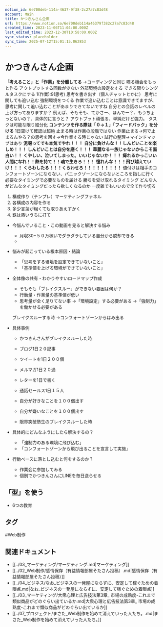 ```yaml
---
notion_id: 6e700deb-114a-4637-9f38-2c27a7c83d48
account: Main
title: かつきんさん企画
url: https://www.notion.so/6e700deb114a46379f382c27a7c83d48
created_time: 2023-11-06T11:04:00.000Z
last_edited_time: 2023-12-30T10:58:00.000Z
sync_status: placeholder
sync_time: 2025-07-12T15:01:15.062853
---
```

# かつきんさん企画

**「考えること」と「作業」を分離してる**
→コーディングと同じ
喋る機会をもっと作る
アウトプットする回数が少ない
外部環境の設定をする
できる限りシングルタスクにする
1(作業):9(思考)
思考を書き出す（個人チャットとかに）
思考に関しても追い込む
強制環境をつくる
作業で追い込むことは意識できてますが、思考に関して追い込むことがあまりできてないですね
自分との会話のレベルの上げ方ってありますか？
  例えば、そもそも、てかさー、ほんでー？、もうちょっとないの？、具体的に言うと？
アウトプット頑張る、単純だけど強力。
タスクは可能な限り細分化
**コンテンツを作る際は「０→１」「フィードバック」を分ける**
1日空けて確認は超絶
止まる時は作業の段階ではない
作業止まる→何で止まるんやろ？の思考を回す→今作業する時じゃない
試行の整理→マインドマップはあり
**泥啜ってでも本気でやれ！！！**
**自分に負けんな！！しんどいことを楽しめ！！！**
**しんどいことは自分を磨く！！！**
**華麗なる一族じゃないからこそ面白い！！**
**くやしい、泣いてしまった。いいじゃないか！！！**
**痺れるかっこいい人間になれ！！熱を持て！！魂で生きろ！！！**
**憧れんな！！！飛び越えていけ！！！**
**くらわしたる！！！くらわせろ！！！！！！！！！**
値付けは相手のコンフォートゾーンにならない、パニックゾーンにならないところを指しに行く
必要なタイミングで必要なものを届ける
勝ちを受け取れるタイミング
どんな人がどんなタイミングだったら欲しくなるのか
一度雑でもいいので全て作り切る
1. 構成作り（テンプレ）マーケティングファネル
1. 各構成の内容を作る
1. 多少言葉が粗くても取りあえずかく
1. 鉄は熱いうちに打て
- 今悩んでいること・この動画を見ると解決する悩み
  - 月収30−５０万稼いでダラダラしている自分から脱却できる
  - 
- 悩みが起こっている根本原因・結論
  - 「思考をする環境を設定できていないこと」
  - 「基準値を上げる環境ができていないこと」
- 全体像の共有・わかりやすいロードマップ作成
  - そもそも「ブレイクスルー」ができない要因は何か？
  - 行動量・作業量の基準値が低い
  - 思考量が全く足りてない事
  →「環境設定」する必要がある
  →「強制力」を働かせる必要がある
  
  ブレイクスルーする時
  →コンフォートゾーンからはみ出る
  
- 具体事例
  - かつきんさんがブレイクスルーした時
  - ブログ1日２０記事
  - ツイートを1日２００個
  - メルマガ1日２０通
  - レターを1日で書く
  - 通話セールス1日１５人
  
  - 自分が好きなことを１００個出す
  - 自分が嫌いなことを１００個出す
  
  - 限界突破塾生のブレイクスルーした時
- 具体的にどんなふうにしたら解決するの？
  - 「強制力のある環境に飛び込む」
  - 「コンフォートゾーンから飛び出ることを宣言して実施」
- 行動ベースに落とし込むと何をするのか？
  - 作業会に参加してみる
  - 個別でかつきんさんにLINEを毎日送らせる
## 「型」を使う
- 6つの教育

## タグ

#Web制作 

## 関連ドキュメント

- [[../03_マーケティング/マーケティング.md|マーケティング]]
- [[../02_Web制作/感情保存（有益情報部屋そたさん投稿）.md|感情保存（有益情報部屋そたさん投稿）]]
- [[../04_ビジネス/なお_ビジネスの一発屋にならずに、安定して稼ぐための着眼点.md|なお_ビジネスの一発屋にならずに、安定して稼ぐための着眼点]]
- [[../03_マーケティング/大衆心理と広告技法第3章_ 市場の成熟度-これまで類似商品がどのぐらい出ているか.md|大衆心理と広告技法第3章_ 市場の成熟度-これまで類似商品がどのぐらい出ているか]]
- [[../07_プロジェクト/まさた_Web制作を始めて消えていった人たち。.md|まさた_Web制作を始めて消えていった人たち。]]
